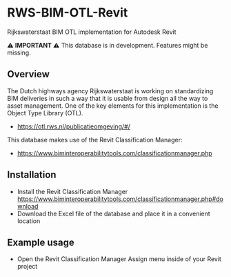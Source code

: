 # RWS-BIM-OTL-Revit
Rijkswaterstaat BIM OTL implementation for Autodesk Revit

⚠️ **IMPORTANT** ⚠️
This database is in development. Features might be missing.


## Overview
The Dutch highways agency Rijkswaterstaat is working on standardizing BIM deliveries in such a way that it is usable from design all the way to asset management.
One of the key elements for this implementation is the Object Type Library (OTL).
- https://otl.rws.nl/publicatieomgeving/#/

This database makes use of the Revit Classification Manager:
- https://www.biminteroperabilitytools.com/classificationmanager.php


## Installation
- Install the Revit Classification Manager https://www.biminteroperabilitytools.com/classificationmanager.php#download
- Download the Excel file of the database and place it in a convenient location


## Example usage
- Open the Revit Classification Manager Assign menu inside of your Revit project

